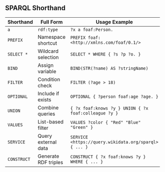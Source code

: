 ## SPARQL Shorthand

| Shorthand  | Full Form           | Usage Example                         |
|------------|---------------------|---------------------------------------|
| `a`        | `rdf:type`          | `?x a foaf:Person.` |
| `PREFIX`   | Namespace shortcut  | `PREFIX foaf: <http://xmlns.com/foaf/0.1/>` |
| `SELECT *` | Wildcard selection  | `SELECT * WHERE { ?s ?p ?o. }` |
| `BIND`     | Assign variable     | `BIND(STR(?name) AS ?stringName)` |
| `FILTER`   | Condition check     | `FILTER (?age > 18)` |
| `OPTIONAL` | Include if exists   | `OPTIONAL { ?person foaf:age ?age. }` |
| `UNION`    | Combine queries     | `{ ?x foaf:knows ?y } UNION { ?x foaf:colleague ?y }` |
| `VALUES`   | List-based filter   | `VALUES ?color { "Red" "Blue" "Green" }` |
| `SERVICE`  | Query external data | `SERVICE <https://query.wikidata.org/sparql> { ... }` |
| `CONSTRUCT`| Generate RDF triples| `CONSTRUCT { ?x foaf:knows ?y } WHERE { ... }` |

